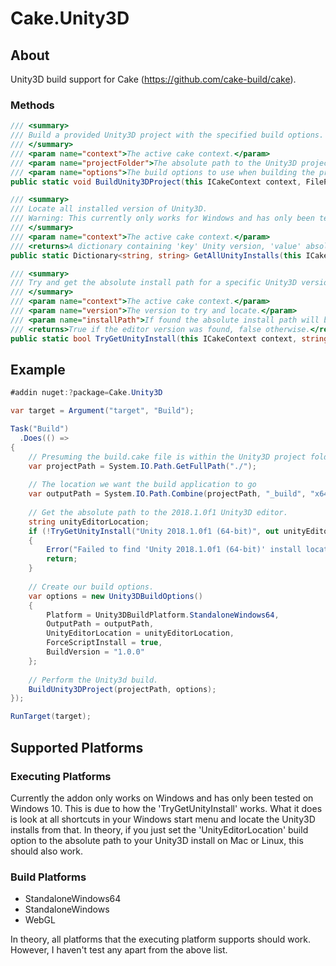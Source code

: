 # Cake.Unity3D

## About

Unity3D build support for Cake (https://github.com/cake-build/cake).

### Methods

```csharp
/// <summary>
/// Build a provided Unity3D project with the specified build options.
/// </summary>
/// <param name="context">The active cake context.</param>
/// <param name="projectFolder">The absolute path to the Unity3D project to build.</param>
/// <param name="options">The build options to use when building the project.</param>
public static void BuildUnity3DProject(this ICakeContext context, FilePath projectFolder, Unity3DBuildOptions options)
```

```csharp
/// <summary>
/// Locate all installed version of Unity3D.
/// Warning: This currently only works for Windows and has only been tested on Windows 10.
/// </summary>
/// <param name="context">The active cake context.</param>
/// <returns>A dictionary containing 'key' Unity version, 'value' absolute install path</returns>
public static Dictionary<string, string> GetAllUnityInstalls(this ICakeContext context)
```

```csharp
/// <summary>
/// Try and get the absolute install path for a specific Unity3D version.
/// </summary>
/// <param name="context">The active cake context.</param>
/// <param name="version">The version to try and locate.</param>
/// <param name="installPath">If found the absolute install path will be written to this out variable</param>
/// <returns>True if the editor version was found, false otherwise.</returns>
public static bool TryGetUnityInstall(this ICakeContext context, string version, out string installPath)
```

## Example

```csharp
#addin nuget:?package=Cake.Unity3D

var target = Argument("target", "Build");

Task("Build")
  .Does(() =>
{
	// Presuming the build.cake file is within the Unity3D project folder.
	var projectPath = System.IO.Path.GetFullPath("./");
	
	// The location we want the build application to go
	var outputPath = System.IO.Path.Combine(projectPath, "_build", "x64", "example.exe");
	
	// Get the absolute path to the 2018.1.0f1 Unity3D editor.
	string unityEditorLocation;
	if (!TryGetUnityInstall("Unity 2018.1.0f1 (64-bit)", out unityEditorLocation)) 
	{
		Error("Failed to find 'Unity 2018.1.0f1 (64-bit)' install location");
		return;
	}
	
	// Create our build options.
	var options = new Unity3DBuildOptions()
	{
		Platform = Unity3DBuildPlatform.StandaloneWindows64,
		OutputPath = outputPath,
		UnityEditorLocation = unityEditorLocation,
		ForceScriptInstall = true,
		BuildVersion = "1.0.0"
	};
	
	// Perform the Unity3d build.
	BuildUnity3DProject(projectPath, options);
});

RunTarget(target);
```

## Supported Platforms

### Executing Platforms

Currently the addon only works on Windows and has only been tested on Windows 10.
This is due to how the 'TryGetUnityInstall' works. What it does is look at all shortcuts in your Windows start menu and locate
the Unity3D installs from that. In theory, if you just set the 'UnityEditorLocation' build option to the absolute path to
your Unity3D install on Mac or Linux, this should also work.

### Build Platforms

* StandaloneWindows64
* StandaloneWindows
* WebGL

In theory, all platforms that the executing platform supports should work. However, I haven't test any apart from the above list.
